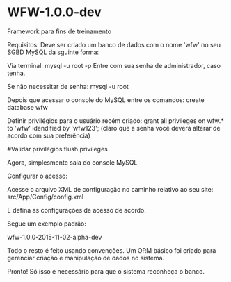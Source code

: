 # WFW-1.0.0-dev
Framework para fins de treinamento

Requisitos:
Deve ser criado um banco de dados com o nome 'wfw' no seu SGBD MySQL da sguinte forma:

Via terminal:
mysql -u root -p
Entre com sua senha de administrador, caso tenha. 

Se não necessitar de senha:
mysql -u root

Depois que acessar o console do MySQL entre os comandos:
create database wfw

Definir privilégios para o usuário recém criado:
grant all privileges on wfw.* to 'wfw' idendified by 'wfw123';
(claro que a senha você deverá alterar de acordo com sua preferência)

#Validar privilégios
flush privileges

Agora, simplesmente saia do console MySQL

Configurar o acesso:

Acesse o arquivo XML de configuração no caminho relativo ao seu site:
src/App/Config/config.xml

E defina as configurações de acesso de acordo.

Segue um exemplo padrão:

<?xml version="1.0" encoding="UTF-8"?>
<!--
To change this license header, choose License Headers in Project Properties.
To change this template file, choose Tools | Templates
and open the template in the editor.
-->
<config>
    <app_config_db 
            dsn="mysql:host=localhost;port=3306;dbname=wfw"
            user="wfw"
            pass="wfw123">
    </app_config_db>
    <app_config_version>
        wfw-1.0.0-2015-11-02-alpha-dev
    </app_config_version>
</config>


Todo o resto é feito usando convenções.
Um ORM básico foi criado para gerenciar criação e manipulação de dados no sistema.

Pronto!
Só isso é necessário para que o sistema reconheça o banco.



